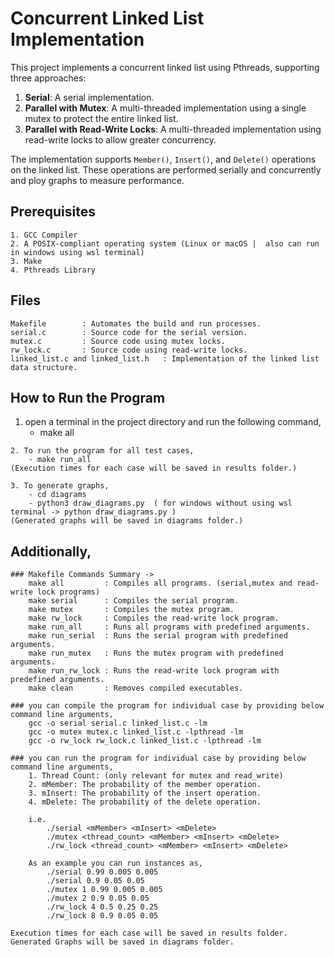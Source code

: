 # Concurrent Linked List Implementation

This project implements a concurrent linked list using Pthreads, supporting three approaches:
1. **Serial**: A serial implementation.
2. **Parallel with Mutex**: A multi-threaded implementation using a single mutex to protect the entire linked list.
3. **Parallel with Read-Write Locks**: A multi-threaded implementation using read-write locks to allow greater concurrency.

The implementation supports `Member()`, `Insert()`, and `Delete()` operations on the linked list. These operations are performed serially and  concurrently and ploy graphs to measure performance. 

## Prerequisites

    1. GCC Compiler
    2. A POSIX-compliant operating system (Linux or macOS |  also can run in windows using wsl terminal) 
    3. Make 
    4. Pthreads Library

## Files

    Makefile        : Automates the build and run processes.
    serial.c        : Source code for the serial version.
    mutex.c         : Source code using mutex locks.
    rw_lock.c       : Source code using read-write locks.
    linked_list.c and linked_list.h   : Implementation of the linked list data structure.
  
## How to Run the Program

   1. open a terminal in the project directory and run the following command, 
        - make all
    
    2. To run the program for all test cases,
        - make run_all
    (Execution times for each case will be saved in results folder.)

    3. To generate graphs,
        - cd diagrams
        - python3 draw_diagrams.py  ( for windows without using wsl terminal -> python draw_diagrams.py )
    (Generated graphs will be saved in diagrams folder.)


## Additionally,
    ### Makefile Commands Summary ->
        make all         : Compiles all programs. (serial,mutex and read-write lock programs)
        make serial      : Compiles the serial program.
        make mutex       : Compiles the mutex program.
        make rw_lock     : Compiles the read-write lock program.
        make run_all     : Runs all programs with predefined arguments.
        make run_serial  : Runs the serial program with predefined arguments.
        make run_mutex   : Runs the mutex program with predefined arguments.
        make run_rw_lock : Runs the read-write lock program with predefined arguments.
        make clean       : Removes compiled executables.

    ### you can compile the program for individual case by providing below command line arguments,
        gcc -o serial serial.c linked_list.c -lm
        gcc -o mutex mutex.c linked_list.c -lpthread -lm
        gcc -o rw_lock rw_lock.c linked_list.c -lpthread -lm

    ### you can run the program for individual case by providing below command line arguments,
        1. Thread Count: (only relevant for mutex and read_write)
        2. mMember: The probability of the member operation.
        3. mInsert: The probability of the insert operation.
        4. mDelete: The probability of the delete operation.

        i.e.
            ./serial <mMember> <mInsert> <mDelete>
            ./mutex <thread_count> <mMember> <mInsert> <mDelete>
            ./rw_lock <thread_count> <mMember> <mInsert> <mDelete>

        As an example you can run instances as,
            ./serial 0.99 0.005 0.005
            ./serial 0.9 0.05 0.05
            ./mutex 1 0.99 0.005 0.005
            ./mutex 2 0.9 0.05 0.05
            ./rw_lock 4 0.5 0.25 0.25
            ./rw_lock 8 0.9 0.05 0.05

    Execution times for each case will be saved in results folder.
    Generated Graphs will be saved in diagrams folder.
